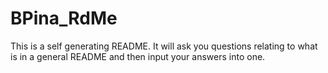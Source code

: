 # BPina_RdMe
This is a self generating README. It will ask you questions relating to what is in a general README and then input your answers into one.